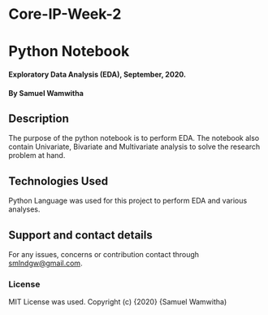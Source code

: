 # Core-IP-Week-2
# Python Notebook
#### Exploratory Data Analysis (EDA), September, 2020.
#### By **Samuel Wamwitha**
## Description
The purpose of the python notebook is to perform EDA. The notebook also contain Univariate, Bivariate and Multivariate analysis to solve the research problem at hand.
## Technologies Used
Python Language was used for this project to perform EDA and various analyses.
## Support and contact details
For any issues, concerns or contribution contact through smlndgw@gmail.com.
### License
MIT License was used.
Copyright (c) {2020} {Samuel Wamwitha)
